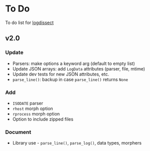 # To Do
To do list for [logdissect](https://github.com/dogoncouch/logdissect)

## v2.0

### Update
- Parsers: make options a keyword arg (default to empty list)
- Update JSON arrays: add `LogData` attributes (parser, file, mtime)
- Update dev tests for new JSON attributes, etc.
- `parse_line()`: backup in case `parse_line()` returns `None`

### Add
- `ISODATE` parser
- `rhost` morph option
- `rprocess` morph option
- Option to include zipped files

### Document
- Library use - `parse_line()`, `parse_log()`, data types, morphers
